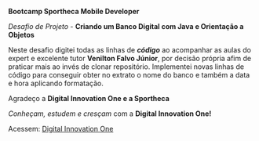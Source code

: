 **Bootcamp Sportheca Mobile Developer**

*Desafio de Projeto* - **Criando um Banco Digital com Java e Orientação a Objetos**

Neste desafio digitei todas as linhas de ***código*** ao acompanhar as aulas do expert e excelente tutor **Venilton Falvo Júnior**, por decisão própria afim de praticar
mais ao invés de clonar repositório.
Implementei novas linhas de código para conseguir obter no extrato o nome do banco e também a data e hora aplicando formatação.

Agradeço a **Digital Innovation One e a Sportheca**

*Conheçam, estudem e cresçam* com a **Digital Innovation One!**

Acessem: [Digital Innovation One](https://www.dio.me/) 
